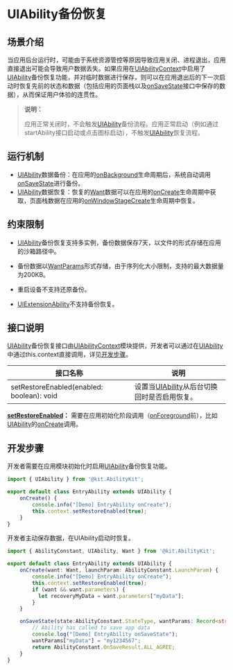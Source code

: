 # UIAbility备份恢复

## 场景介绍

当应用后台运行时，可能由于系统资源管控等原因导致应用关闭、进程退出，应用直接退出可能会导致用户数据丢失。如果应用在[UIAbilityContext](../reference/apis-ability-kit/js-apis-inner-application-uiAbilityContext.md)中启用了[UIAbility](../reference/apis-ability-kit/js-apis-app-ability-uiAbility.md)备份恢复功能，并对临时数据进行保存，则可以在应用退出后的下一次启动时恢复先前的状态和数据（包括应用的页面栈以及[onSaveState](../reference/apis-ability-kit/js-apis-app-ability-uiAbility.md#uiabilityonsavestate)接口中保存的数据），从而保证用户体验的连贯性。

> **说明：**
>
> 应用正常关闭时，不会触发[UIAbility](../reference/apis-ability-kit/js-apis-app-ability-uiAbility.md)备份流程。应用正常启动（例如通过startAbility接口启动或点击图标启动），不触发[UIAbility](../reference/apis-ability-kit/js-apis-app-ability-uiAbility.md)恢复流程。

## 运行机制
- [UIAbility](../reference/apis-ability-kit/js-apis-app-ability-uiAbility.md)数据备份：在应用的[onBackground](../reference/apis-ability-kit/js-apis-app-ability-uiAbility.md#uiabilityonbackground)生命周期后，系统自动调用[onSaveState](../reference/apis-ability-kit/js-apis-app-ability-uiAbility.md#uiabilityonsavestate)进行备份。
- [UIAbility](../reference/apis-ability-kit/js-apis-app-ability-uiAbility.md)数据恢复：恢复的[Want](../reference/apis-ability-kit/js-apis-app-ability-want.md)数据可以在应用的[onCreate](../reference/apis-ability-kit/js-apis-app-ability-uiAbility.md#uiabilityoncreate)生命周期中获取，页面栈数据在应用的[onWindowStageCreate](../reference/apis-ability-kit/js-apis-app-ability-uiAbility.md#uiabilityonwindowstagecreate)生命周期中恢复。

## 约束限制

- [UIAbility](../reference/apis-ability-kit/js-apis-app-ability-uiAbility.md)备份恢复支持多实例，备份数据保存7天，以文件的形式存储在应用的沙箱路径中。

- 备份数据以[WantParams](../reference/apis-ability-kit/js-apis-app-ability-want.md)形式存储，由于序列化大小限制，支持的最大数据量为200KB。

- 重启设备不支持还原备份。

- [UIExtensionAbility](../reference/apis-ability-kit/js-apis-app-ability-uiExtensionAbility.md)不支持备份恢复。

## 接口说明

[UIAbility](../reference/apis-ability-kit/js-apis-app-ability-uiAbility.md)备份恢复接口由[UIAbilityContext](../reference/apis-ability-kit/js-apis-inner-application-uiAbilityContext.md)模块提供，开发者可以通过在[UIAbility](../reference/apis-ability-kit/js-apis-app-ability-uiAbility.md)中通过this.context直接调用，详见[开发步骤](#开发步骤)。

| 接口名称                                                       | 说明                                                 |
| ------------------------------------------------------------ | ---------------------------------------------------- |
| setRestoreEnabled(enabled: boolean): void | 设置当[UIAbility](../reference/apis-ability-kit/js-apis-app-ability-uiAbility.md)从后台切换回时是否启用恢复。|

**[setRestoreEnabled](../reference/apis-ability-kit/js-apis-inner-application-uiAbilityContext.md#uiabilitycontextsetrestoreenabled14)：** 需要在应用初始化阶段调用（[onForeground](../reference/apis-ability-kit/js-apis-app-ability-uiAbility.md#uiabilityonforeground)前），比如[UIAbility](../reference/apis-ability-kit/js-apis-app-ability-uiAbility.md)的[onCreate](../reference/apis-ability-kit/js-apis-app-ability-uiAbility.md#uiabilityoncreate)调用。


## 开发步骤

开发者需要在应用模块初始化时启用[UIAbility](../reference/apis-ability-kit/js-apis-app-ability-uiAbility.md)备份恢复功能。

```ts
import { UIAbility } from '@kit.AbilityKit';

export default class EntryAbility extends UIAbility {
    onCreate() {
        console.info("[Demo] EntryAbility onCreate");
        this.context.setRestoreEnabled(true);
    }
}
```

开发者主动保存数据，在UIAbility启动时恢复。

```ts
import { AbilityConstant, UIAbility, Want } from '@kit.AbilityKit';

export default class EntryAbility extends UIAbility {
    onCreate(want: Want, launchParam: AbilityConstant.LaunchParam) {
        console.info("[Demo] EntryAbility onCreate");
        this.context.setRestoreEnabled(true);
        if (want && want.parameters) {
          let recoveryMyData = want.parameters["myData"];
        }
    }

    onSaveState(state:AbilityConstant.StateType, wantParams: Record<string, Object>) {
        // Ability has called to save app data
        console.log("[Demo] EntryAbility onSaveState");
        wantParams["myData"] = "my1234567";
        return AbilityConstant.OnSaveResult.ALL_AGREE;
    }
}
```